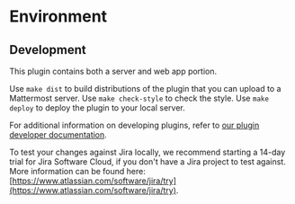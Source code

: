 # Environment

## Development

This plugin contains both a server and web app portion.

Use `make dist` to build distributions of the plugin that you can upload to a Mattermost server. Use `make check-style` to check the style. Use `make deploy` to deploy the plugin to your local server.

For additional information on developing plugins, refer to [our plugin developer documentation](https://developers.mattermost.com/extend/plugins/).

To test your changes against Jira locally, we recommend starting a 14-day trial for Jira Software Cloud, if you don't have a Jira project to test against. More information can be found here: [https://www.atlassian.com/software/jira/try](https://www.atlassian.com/software/jira/try).
